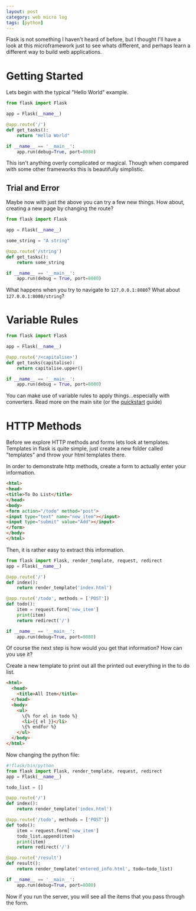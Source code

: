 ```yaml
---
layout: post
category: web micro log
tags: [python]
---
```


Flask is not something I haven't heard of before, but I thought I'll have a look at this microframework
just to see whats different, and perhaps learn a different way to build web applications.

# Getting Started

Lets begin with the typical "Hello World" example.

```python
from flask import Flask

app = Flask(__name__)

@app.route('/')
def get_tasks():
    return "Hello World"

if __name__ == '__main__':
    app.run(debug=True, port=8080)
```

This isn't anything overly complicated or magical. Though when compared with some other frameworks this is beautifully simplistic.

## Trial and Error

Maybe now with just the above you can try a few new things. How about, creating a new page by changing the route?

```python
from flask import Flask

app = Flask(__name__)

some_string = "A string"

@app.route('/string')
def get_tasks():
    return some_string

if __name__ == '__main__':
    app.run(debug = True, port=8080)
```

What happens when you try to navigate to `127.0.0.1:8080`? What about `127.0.0.1:8080/string`?

# Variable Rules

```python
from flask import Flask

app = Flask(__name__)

@app.route('/<capitalise>')
def get_tasks(capitalise):
    return capitalise.upper()

if __name__ == '__main__':
    app.run(debug = True, port=8080)
```

You can make use of variable rules to apply things...especially with converters.
Read more on the main site (or the [quickstart](http://flask.pocoo.org/docs/quickstart/) guide)

# HTTP Methods

Before we explore HTTP methods and forms lets look at templates. Templates in flask is quite simple, just create
a new folder called "templates" and throw your html templates there.

In order to demonstrate http methods, create a form to actually enter your information.

```html
<html>
<head>
<title>To Do List</title>
</head>
<body>
<form action="/todo" method="post">
<input type="text" name="new_item"></input>
<input type="submit" value="Add"></input>
</form>
</body>
</html>
```

Then, it is rather easy to extract this information.

```python
from flask import Flask, render_template, request, redirect
app = Flask(__name__)

@app.route('/')
def index():
    return render_template('index.html')

@app.route('/todo', methods = ['POST'])
def todo():
    item = request.form['new_item']
    print(item)
    return redirect('/')

if __name__ == '__main__':
    app.run(debug=True, port=8080)
```

Of course the next step is how would you get that information? How can you use it?

Create a new template to print out all the printed out everything in the to do list.

```html
<html>
  <head>
    <title>All Item</title>
  </head>
  <body>
    <ul>
      \{% for el in todo %}
      <li>{{ el }}</li>
      \{% endfor %}
    </ul>
  </body>
</html>
```

Now changing the python file:

```python
#!flask/bin/python
from flask import Flask, render_template, request, redirect
app = Flask(__name__)

todo_list = []

@app.route('/')
def index():
    return render_template('index.html')

@app.route('/todo', methods = ['POST'])
def todo():
    item = request.form['new_item']
    todo_list.append(item)
    print(item)
    return redirect('/')

@app.route('/result')
def result():
    return render_template('entered_info.html', todo=todo_list)

if __name__ == '__main__':
    app.run(debug=True, port=8080)
```

Now if you run the server, you will see all the items that you pass through the form.
